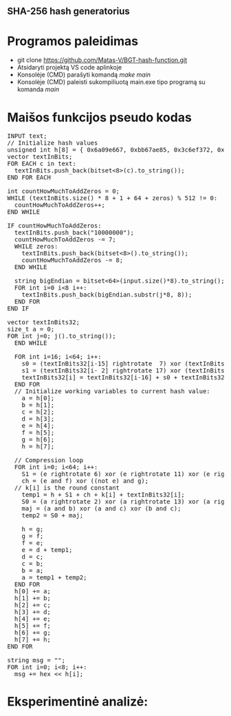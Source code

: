 ## SHA-256 hash generatorius

# Programos paleidimas
- git clone https://github.com/Matas-V/BGT-hash-function.git
- Atsidaryti projektą VS code aplinkoje
- Konsolėje (CMD) parašyti komandą *make main*
- Konsolėje (CMD) paleisti sukompiliuotą main.exe tipo programą su komanda *main*

# Maišos funkcijos pseudo kodas
<pre>
INPUT text;
// Initialize hash values
unsigned int h[8] = { 0x6a09e667, 0xbb67ae85, 0x3c6ef372, 0xa54ff53a, 0x510e527f, 0x9b05688c, 0x1f83d9ab, 0x5be0cd19 };
vector<string> textInBits;
FOR EACH c in text:
  textInBits.push_back(bitset<8>(c).to_string());
END FOR EACH

int countHowMuchToAddZeros = 0;
WHILE (textInBits.size() * 8 + 1 + 64 + zeros) % 512 != 0:
  countHowMuchToAddZeros++;
END WHILE

IF countHowMuchToAddZeros:
  textInBits.push_back("10000000");
  countHowMuchToAddZeros -= 7;
  WHILE zeros:
    textInBits.push_back(bitset<8>().to_string());
    countHowMuchToAddZeros -= 8;
  END WHILE
  
  string bigEndian = bitset<64>(input.size()*8).to_string();
  FOR int i=0 i<8 i++:
    textInBits.push_back(bigEndian.substr(j*8, 8));
  END FOR
END IF

vector<string> textInBits32;
size_t a = 0;
FOR int j=0; j<textInBits.size() / 64; j++:
  textInBits32.clear();
  textInBits32.reserve(64);
  FOR int i = 0; i<512/32; i++:
    string newBitsSet = "";
    FOR size_t y = a; y < a + 4; y++:
      newBitsSet += textInBits.at(y);
    END FOR
    textInBits32.push_back(newBitsSet);
    a += 4;
  END FOR
  WHILE textInBits32.size() != 64:
    textInBits32.push_back(bitset<32>().to_string());
  END WHILE

  FOR int i=16; i<64; i++:
    s0 = (textInBits32[i-15] rightrotate  7) xor (textInBits32[i-15] rightrotate 18) xor (textInBits32[i-15] rightshift  3);
    s1 = (textInBits32[i- 2] rightrotate 17) xor (textInBits32[i- 2] rightrotate 19) xor (textInBits32[i- 2] rightshift 10);
    textInBits32[i] = textInBits32[i-16] + s0 + textInBits32[i-7] + s1;
  END FOR
  // Initialize working variables to current hash value:
    a = h[0];
    b = h[1];
    c = h[2];
    d = h[3];
    e = h[4];
    f = h[5];
    g = h[6];
    h = h[7];
  
  // Compression loop
  FOR int i=0; i<64; i++:
    S1 = (e rightrotate 6) xor (e rightrotate 11) xor (e rightrotate 25);
    ch = (e and f) xor ((not e) and g);
  // k[i] is the round constant
    temp1 = h + S1 + ch + k[i] + textInBits32[i];
    S0 = (a rightrotate 2) xor (a rightrotate 13) xor (a rightrotate 22);
    maj = (a and b) xor (a and c) xor (b and c);
    temp2 = S0 + maj;
  
    h = g;
    g = f;
    f = e;
    e = d + temp1;
    d = c;
    c = b;
    b = a;
    a = temp1 + temp2;
  END FOR
  h[0] += a;
  h[1] += b;
  h[2] += c;
  h[3] += d;
  h[4] += e;
  h[5] += f;
  h[6] += g;
  h[7] += h;
END FOR

string msg = "";
FOR int i=0; i<8; i++:
  msg += hex << h[i];
</pre>
# Eksperimentinė analizė:
